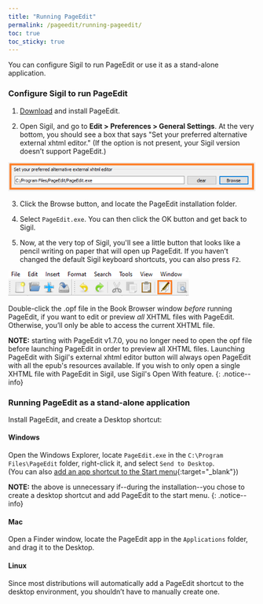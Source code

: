 ```yaml
---
title: "Running PageEdit"
permalink: /pageedit/running-pageedit/
toc: true
toc_sticky: true
---
```


You can configure Sigil to run PageEdit or use it as a stand-alone application.

### Configure Sigil to run PageEdit

  1. [Download](/pageedit/download/) and install PageEdit.

  2. Open Sigil, and go to __Edit &gt; Preferences &gt; General Settings__. At the very bottom, you should see a box that says "Set your preferred alternative external xhtml editor." (If the option is not present, your Sigil version doesn’t support PageEdit.)

 ![a screenshot of the external editor text box](https://raw.githubusercontent.com/Sigil-Ebook/pageedit-user-guide/master/src/OEBPS/Images/external_editor.png)

  3. Click the Browse button, and locate the PageEdit installation folder.

  4. Select `PageEdit.exe`. You can then click the OK button and get back to Sigil.

  5. Now, at the very top of Sigil, you'll see a little button that looks like a pencil writing on paper that will open up PageEdit. If you haven’t changed the default Sigil keyboard shortcuts, you can also press `F2`.

![a screenshot of the PageEdit toolbar button](https://raw.githubusercontent.com/Sigil-Ebook/pageedit-user-guide/master/src/OEBPS/Images/pe_button.png)

Double-click the .opf file in the Book Browser window _before_ running PageEdit, if you want to edit or preview _all_ XHTML files with PageEdit. Otherwise, you’ll only be able to access the current XHTML file.

__NOTE:__ starting with PageEdit v1.7.0, you no longer need to open the opf file before launching PageEdit in order to preview all XHTML files. Launching PageEdit with Sigil's external xhtml editor button will always open PageEdit with all the epub's resources available. If you wish to only open a single XHTML file with PageEdit in Sigil, use Sigil's Open With feature.
{: .notice--info}

### Running PageEdit as a stand-alone application

Install PageEdit, and create a Desktop shortcut:

#### Windows

Open the Windows Explorer, locate `PageEdit.exe` in the `C:\Program Files\PageEdit` folder, right-click it, and select `Send to Desktop`.<br/>(You can also [add an app shortcut to the Start menu](https://www.windowscentral.com/add-app-shortcuts-start-menu-manually-windows-10){:target="_blank"})

__NOTE:__ the above is unnecessary if--during the installation--you chose to create a desktop shortcut and add PageEdit to the start menu.
{: .notice--info}

#### Mac

Open a Finder window, locate the PageEdit app in the `Applications` folder, and drag it to the Desktop.

#### Linux

Since most distributions will automatically add a PageEdit shortcut to the desktop environment, you shouldn’t have to manually create one.
